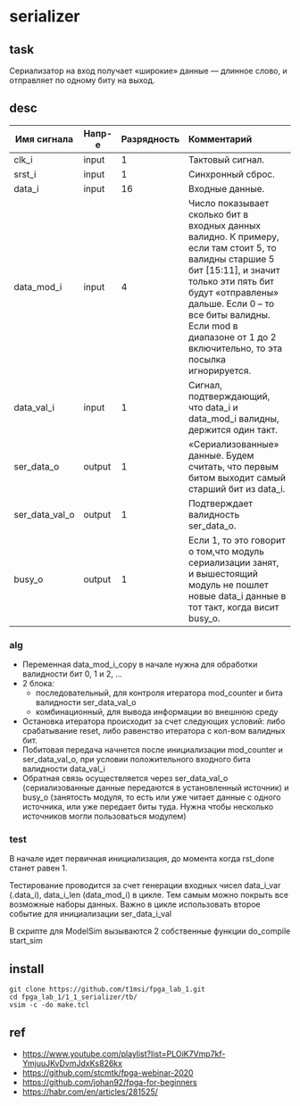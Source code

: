 
# serializer

## task
Сериализатор на вход получает «широкие» данные — длинное слово, и отправляет по одному биту на выход.

## desc


| Имя сигнала    | Напр-е | Разрядность | Комментарий                                                                                                                                                                                                                                                                           |
| -------------- | ------ | ----------- |:------------------------------------------------------------------------------------------------------------------------------------------------------------------------------------------------------------------------------------------------------------------------------------- |
| clk_i          | input  | 1           | Тактовый сигнал.                                                                                                                                                                                                                                                                      |
| srst_i         | input  | 1           | Синхронный сброс.                                                                                                                                                                                                                                                                     |
| data_i         | input  | 16          | Входные данные.                                                                                                                                                                                                                                                                       |
| data_mod_i     | input  | 4           | Число показывает сколько бит в входных данных валидно. К примеру, если там стоит 5, то валидны старшие 5 бит [15:11], и значит только эти пять бит будут «отправлены» дальше. Если 0 – то все биты валидны. Если mod в диапазоне от 1 до 2 включительно, то эта посылка игнорируется. |
| data_val_i     | input  | 1           | Сигнал, подтверждающий, что data_i и data_mod_i валидны, держится один такт.                                                                                                                                                                                                          |
| ser_data_o     | output | 1           | «Сериализованные» данные. Будем считать, что первым битом выходит самый старший бит из data_i.                                                                                                                                                                                        |
| ser_data_val_o | output | 1           | Подтверждает валидность ser_data_o.                                                                                                                                                                                                                                                   |
| busy_o         | output | 1           | Если 1, то это говорит о том,что модуль сериализации занят, и вышестоящий модуль не пошлет новые data_i данные в тот такт, когда висит busy_o.                                                                                                                                        |


### alg
- Переменная data_mod_i_copy в начале нужна для обработки валидности бит 0, 1 и 2, ...
- 2 блока:
    - последовательный, для контроля итератора mod_counter и бита валидности ser_data_val_o
    - комбинационный, для вывода информации во внешнюю среду
- Остановка итератора происходит за счет следующих условий: либо срабатывание reset, либо равенство итератора с кол-вом валидных бит.
- Побитовая передача начнется после инициализации mod_counter и ser_data_val_o, при условии положительного входного бита валидности data_val_i
- Обратная связь осуществляется через ser_data_val_o (сериализованные данные передаются в установленный источник) и busy_o (занятость модуля, то есть или уже читает данные с одного источника, или уже передает биты туда. Нужна чтобы несколько источников могли пользоваться модулем)

### test

В начале идет первичная инициализация, до момента когда rst_done станет равен 1.

Тестирование проводится за счет генерации входных чисел data_i_var (.data_i), data_i_len (data_mod_i) в цикле. Тем самым можно покрыть все возможные наборы данных. Важно в цикле использовать второе событие для инициализации ser_data_i_val

В скрипте для ModelSim вызываются 2 собственные функции do_compile start_sim

## install

```
git clone https://github.com/t1msi/fpga_lab_1.git
cd fpga_lab_1/1_1_serializer/tb/
vsim -c -do make.tcl

```

## ref
- https://www.youtube.com/playlist?list=PLOiK7Vmp7kf-YmjuuJKvDvmJdxKs826kx
- https://github.com/stcmtk/fpga-webinar-2020
- https://github.com/johan92/fpga-for-beginners
- https://habr.com/en/articles/281525/